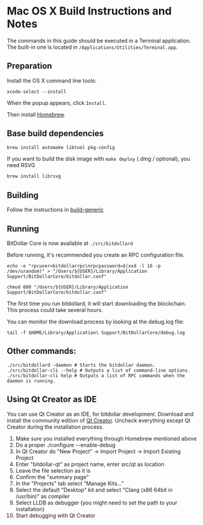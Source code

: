 Mac OS X Build Instructions and Notes
====================================
The commands in this guide should be executed in a Terminal application.
The built-in one is located in `/Applications/Utilities/Terminal.app`.

Preparation
-----------
Install the OS X command line tools:

`xcode-select --install`

When the popup appears, click `Install`.

Then install [Homebrew](https://brew.sh).

Base build dependencies
-----------------------

```bash
brew install automake libtool pkg-config
```

If you want to build the disk image with `make deploy` (.dmg / optional), you need RSVG
```bash
brew install librsvg
```

Building
--------

Follow the instructions in [build-generic](build-generic.md)

Running
-------

BitDollar Core is now available at `./src/bitdollard`

Before running, it's recommended you create an RPC configuration file.

    echo -e "rpcuser=bitdollarrpc\nrpcpassword=$(xxd -l 16 -p /dev/urandom)" > "/Users/${USER}/Library/Application Support/BitDollarCore/bitdollar.conf"

    chmod 600 "/Users/${USER}/Library/Application Support/BitDollarCore/bitdollar.conf"

The first time you run bitdollard, it will start downloading the blockchain. This process could take several hours.

You can monitor the download process by looking at the debug.log file:

    tail -f $HOME/Library/Application\ Support/BitDollarCore/debug.log

Other commands:
-------

    ./src/bitdollard -daemon # Starts the bitdollar daemon.
    ./src/bitdollar-cli --help # Outputs a list of command-line options.
    ./src/bitdollar-cli help # Outputs a list of RPC commands when the daemon is running.

Using Qt Creator as IDE
------------------------
You can use Qt Creator as an IDE, for bitdollar development.
Download and install the community edition of [Qt Creator](https://www.qt.io/download/).
Uncheck everything except Qt Creator during the installation process.

1. Make sure you installed everything through Homebrew mentioned above
2. Do a proper ./configure --enable-debug
3. In Qt Creator do "New Project" -> Import Project -> Import Existing Project
4. Enter "bitdollar-qt" as project name, enter src/qt as location
5. Leave the file selection as it is
6. Confirm the "summary page"
7. In the "Projects" tab select "Manage Kits..."
8. Select the default "Desktop" kit and select "Clang (x86 64bit in /usr/bin)" as compiler
9. Select LLDB as debugger (you might need to set the path to your installation)
10. Start debugging with Qt Creator
